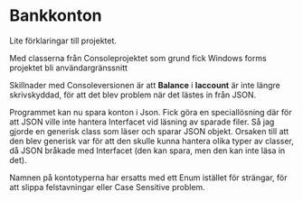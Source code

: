 ﻿# Bankkonton

Lite förklaringar till projektet.

Med classerna från Consoleprojektet som grund fick Windows forms projektet bli användargränssnitt

Skillnader med Consoleversionen är att **Balance** i **Iaccount** är inte längre skrivskyddad, för att det blev problem när det lästes in från JSON.

Programmet kan nu spara konton i Json. Fick göra en speciallösning där för att JSON ville inte hantera Interfacet vid läsning av sparade filer.
Så jag gjorde en generisk class som läser och sparar JSON objekt. Orsaken till att den blev generisk var för att den skulle kunna hantera olika typer av classer, 
då JSON bråkade med Interfacet (den kan spara, men den kan inte läsa in det).

Namnen på kontotyperna har ersatts med ett Enum istället för strängar, för att slippa felstavningar eller Case Sensitive problem.



